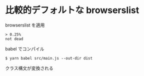 # 比較的デフォルトな browserslist

browserslist を適用

```
> 0.25%
not dead
```

babel でコンパイル

```
$ yarn babel src/main.js --out-dir dist
```

クラス構文が変換される
